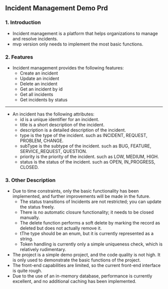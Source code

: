 ## Incident Management Demo Prd

### 1. Introduction
- Incident management is a platform that helps organizations to manage and resolve incidents.
- mvp version only needs to implement the most basic functions.

### 2. Features
- Incident management provides the following features:
  - Create an incident
  - Update an incident
  - Delete an incident
  - Get an incident by id
  - Get all incidents
  - Get incidents by status
---
- An incident has the following attributes:
  - id is a unique identifier for an incident. 
  - title is a short description of the incident.
  - description is a detailed description of the incident.
  - type is the type of the incident. such as INCIDENT, REQUEST, PROBLEM, CHANGE.
  - subType is the subtype of the incident. such as BUG, FEATURE, SERVICE_REQUEST, QUESTION.
  - priority is the priority of the incident. such as LOW, MEDIUM, HIGH.
  - status is the status of the incident. such as OPEN, IN_PROGRESS, CLOSED.

### 3. Other Description
- Due to time constraints, only the basic functionality has been implemented, and further improvements will be made in the future.
  - The status transitions of Incidents are not restricted; you can update the status freely.
  - There is no automatic closure functionality; it needs to be closed manually.
  - The delete function performs a soft delete by marking the record as deleted but does not actually remove it.
  - tThe type should be an enum, but it is currently represented as a string.
  - Token handling is currently only a simple uniqueness check, which is relatively rudimentary.
- The project is a simple demo project, and the code quality is not high. It is only used to demonstrate the basic functions of the project.
- The front-end capabilities are limited, so the current front-end interface is quite rough.
- Due to the use of an in-memory database, performance is currently excellent, and no additional caching has been implemented.




